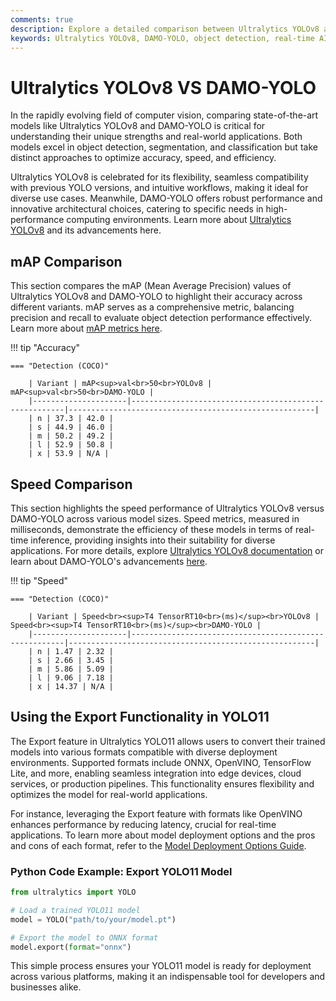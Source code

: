 ```yaml
---
comments: true
description: Explore a detailed comparison between Ultralytics YOLOv8 and DAMO-YOLO, showcasing their performance, speed, and accuracy in real-time object detection and edge AI applications. Discover which model excels in computer vision tasks for cutting-edge innovation.
keywords: Ultralytics YOLOv8, DAMO-YOLO, object detection, real-time AI, edge AI, computer vision, AI model comparison, Ultralytics
---
```


# Ultralytics YOLOv8 VS DAMO-YOLO

In the rapidly evolving field of computer vision, comparing state-of-the-art models like Ultralytics YOLOv8 and DAMO-YOLO is critical for understanding their unique strengths and real-world applications. Both models excel in object detection, segmentation, and classification but take distinct approaches to optimize accuracy, speed, and efficiency.

Ultralytics YOLOv8 is celebrated for its flexibility, seamless compatibility with previous YOLO versions, and intuitive workflows, making it ideal for diverse use cases. Meanwhile, DAMO-YOLO offers robust performance and innovative architectural choices, catering to specific needs in high-performance computing environments. Learn more about [Ultralytics YOLOv8](https://www.ultralytics.com/blog/introducing-ultralytics-yolov8) and its advancements here.

## mAP Comparison

This section compares the mAP (Mean Average Precision) values of Ultralytics YOLOv8 and DAMO-YOLO to highlight their accuracy across different variants. mAP serves as a comprehensive metric, balancing precision and recall to evaluate object detection performance effectively. Learn more about [mAP metrics here](https://www.ultralytics.com/glossary/mean-average-precision-map).

!!! tip "Accuracy"

    === "Detection (COCO)"

    	| Variant | mAP<sup>val<br>50<br>YOLOv8 | mAP<sup>val<br>50<br>DAMO-YOLO |
    	|---------------------|-------------------------------------------------------|-------------------------------------------------------|
    	| n | 37.3 | 42.0 |
    	| s | 44.9 | 46.0 |
    	| m | 50.2 | 49.2 |
    	| l | 52.9 | 50.8 |
    	| x | 53.9 | N/A |


## Speed Comparison

This section highlights the speed performance of Ultralytics YOLOv8 versus DAMO-YOLO across various model sizes. Speed metrics, measured in milliseconds, demonstrate the efficiency of these models in terms of real-time inference, providing insights into their suitability for diverse applications. For more details, explore [Ultralytics YOLOv8 documentation](https://docs.ultralytics.com/models/yolov8/) or learn about DAMO-YOLO's advancements [here](https://github.com/damo-yolo).

!!! tip "Speed"

    === "Detection (COCO)"

    	| Variant | Speed<br><sup>T4 TensorRT10<br>(ms)</sup><br>YOLOv8 | Speed<br><sup>T4 TensorRT10<br>(ms)</sup><br>DAMO-YOLO |
    	|---------------------|-------------------------------------------------------|-------------------------------------------------------|
    	| n | 1.47 | 2.32 |
    	| s | 2.66 | 3.45 |
    	| m | 5.86 | 5.09 |
    	| l | 9.06 | 7.18 |
    	| x | 14.37 | N/A |

## Using the Export Functionality in YOLO11

The Export feature in Ultralytics YOLO11 allows users to convert their trained models into various formats compatible with diverse deployment environments. Supported formats include ONNX, OpenVINO, TensorFlow Lite, and more, enabling seamless integration into edge devices, cloud services, or production pipelines. This functionality ensures flexibility and optimizes the model for real-world applications.

For instance, leveraging the Export feature with formats like OpenVINO enhances performance by reducing latency, crucial for real-time applications. To learn more about model deployment options and the pros and cons of each format, refer to the [Model Deployment Options Guide](https://docs.ultralytics.com/guides/).

### Python Code Example: Export YOLO11 Model

```python
from ultralytics import YOLO

# Load a trained YOLO11 model
model = YOLO("path/to/your/model.pt")

# Export the model to ONNX format
model.export(format="onnx")
```

This simple process ensures your YOLO11 model is ready for deployment across various platforms, making it an indispensable tool for developers and businesses alike.
